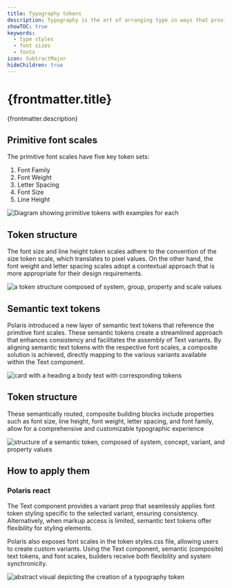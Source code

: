 ```yaml
---
title: Typography tokens
description: Typography is the art of arranging type in ways that provides innate hierarchy to UI.
showTOC: true
keywords:
  - type styles
  - font sizes
  - fonts
icon: SubtractMajor
hideChildren: true
---
```


# {frontmatter.title}

<Lede>{frontmatter.description}</Lede>

<Subnav />

## Primitive font scales

The primitive font scales have five key token sets:

1. Font Family
2. Font Weight
3. Letter Spacing
4. Font Size
5. Line Height

![Diagram showing primitive tokens with examples for each]()

## Token structure

The font size and line height token scales adhere to the convention of the size token scale, which translates to pixel values. On the other hand, the font weight and letter spacing scales adopt a contextual approach that is more appropriate for their design requirements.

![a token structure composed of system, group, property and scale values]()

## Semantic text tokens

Polaris introduced a new layer of semantic text tokens that reference the primitive font scales. These semantic tokens create a streamlined approach that enhances consistency and facilitates the assembly of Text variants. 
By aligning semantic text tokens with the respective font scales, a composite solution is achieved, directly mapping to the various variants available within the Text component.

![card with a heading a body text with corresponding tokens]()

## Token structure
These semantically routed, composite building blocks include properties such as font size, line height, font weight, letter spacing, and font family, allow for a comprehensive and customizable typographic experience

![structure of a semantic token, composed of system, concept, variant, and property values]()

## How to apply them

### Polaris react
The Text component provides a variant prop that seamlessly applies font token styling specific to the selected variant, ensuring consistency. Alternatively, when markup access is limited, semantic text tokens offer flexibility for styling elements. 

Polaris also exposes font scales in the token styles.css file, allowing users to create custom variants. Using the Text component, semantic (composite) text tokens, and font scales, builders receive both flexibility and system synchronicity.

![abstract visual depicting the creation of a typography token]()

